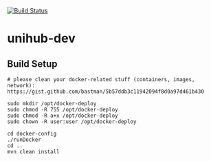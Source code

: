[![Build Status](https://api.travis-ci.org/unige-pinfo-2018/PInfo1-dev.svg?branch=master)](https://api.travis-ci.org/unige-pinfo-2018/PInfo1-dev.svg?branch=master)

# unihub-dev

## Build Setup

```
# please clean your docker-related stuff (containers, images, network):
https://gist.github.com/bastman/5b57ddb3c11942094f8d0a97d461b430

sudo mkdir /opt/docker-deploy
sudo chmod -R 755 /opt/docker-deploy
sudo chmod -R a+x /opt/docker-deploy
sudo chown -R user:user /opt/docker-deploy

cd docker-config
./runDocker
cd ..
mvn clean install
```

